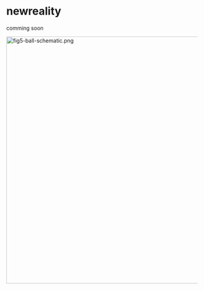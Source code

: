 # newreality

comming soon

<img src="https://raw.githubusercontent.com/octopusengine/newreality/master/newreality09.png" alt="fig5-ball-schematic.png" width="650">


